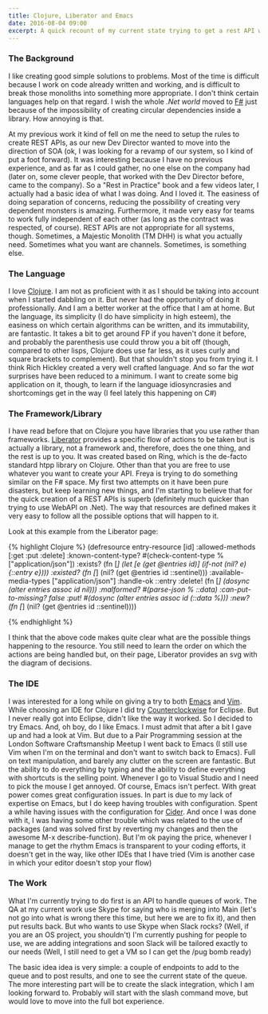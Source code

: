 ```yaml
---
title: Clojure, Liberator and Emacs
date: 2016-08-04 09:00
excerpt: A quick recount of my current state trying to get a rest API working using Liberator.
---
```


### The Background

I like creating good simple solutions to problems. Most of the time is difficult because I work on code already written and working, and is difficult to break those monoliths into something more appropriate. I don't think certain languages help on that regard. I wish the whole *.Net world* moved to [F#](http://fhsarp.org) just because of the impossibility of creating circular dependencies inside a library. How annoying is that.

At my previous work it kind of fell on me the need to setup the rules to create REST APIs, as our new Dev Director wanted to move into the direction of SOA (ok, I was looking for a revamp of our system, so I kind of put a foot forward). It was interesting because I have no previous experience, and as far as I could gather, no one else on the company had (later on, some clever people, that worked with the Dev Director before, came to the company). So a "Rest in Practice" book and a few videos later, I actually had a basic idea of what I was doing. And I loved it. The easiness of doing separation of concerns, reducing the possibility of creating very dependent monsters is amazing. Furthermore, it made very easy for teams to work fully independent of each other (as long as the contract was respected, of course). REST APIs are not appropriate for all systems, though. Sometimes, a Majestic Monolith (TM DHH) is what you actually need. Sometimes what you want are channels. Sometimes, is something else.

### The Language

I love [Clojure](http://clojure.org/). I am not as proficient with it as I should be taking into account when I started dabbling on it. But never had the opportunity of doing it professionally. And I am a better worker at the office that I am at home. But the language, its simplicity (I do have simplicity in high esteem), the easiness on which certain algorithms can be written, and its immutability, are fantastic. It takes a bit to get around FP if you haven't done it before, and probably the parenthesis use could throw you a bit off (though, compared to other lisps, Clojure does use far less, as it uses curly and square brackets to complement). But that shouldn't stop you from trying it. I think Rich Hickley created a very well crafted language. And so far the *wat* surprises have been reduced to a minimum. I want to create some big application on it, though, to learn if the language idiosyncrasies and shortcomings get in the way (I feel lately this happening on C#)

### The Framework/Library

I have read before that on Clojure you have libraries that you use rather than frameworks. [Liberator](http://clojure-liberator.github.io/liberator/) provides a specific flow of actions to be taken but is actually a library, not a framework and, therefore, does the one thing, and the rest is up to you. It was created based on Ring, which is the de-facto standard htpp library on Clojure. Other than that you are free to use whatever you want to create your API. Freya is trying to do something similar on the F# space. My first two attempts on it have been pure disasters, but keep learning new things, and I'm starting to believe that for the quick creation of a REST APIs is superb (definitely much quicker than trying to use WebAPI on .Net). The way that resources are defined makes it very easy to follow all the possible options that will happen to it.

Look at this example from the Liberator page:

{% highlight Clojure %}
(defresource entry-resource [id]
  :allowed-methods [:get :put :delete]
  :known-content-type? #(check-content-type % ["application/json"])
  :exists? (fn [_]
             (let [e (get @entries id)]
                    (if-not (nil? e)
                      {::entry e})))
  :existed? (fn [_] (nil? (get @entries id ::sentinel)))
  :available-media-types ["application/json"]
  :handle-ok ::entry
  :delete! (fn [_] (dosync (alter entries assoc id nil)))
  :malformed? #(parse-json % ::data)
  :can-put-to-missing? false
  :put! #(dosync (alter entries assoc id (::data %)))
  :new? (fn [_] (nil? (get @entries id ::sentinel))))
  
{% endhighlight %}

I think that the above code makes quite clear what are the possible things happening to the resource. You still need to learn the order on which the actions are being handled but, on their page, Liberator provides an svg with the diagram of decisions.

### The IDE

I was interested for a long while on giving a try to both [Emacs](https://www.gnu.org/software/emacs/) and [Vim](http://www.vim.org/). While choosing an IDE for Clojure I did try [Counterclockwise](http://doc.ccw-ide.org/) for Eclipse. But I never really got into Eclipse, didn't like the way it worked. So I decided to try Emacs. And, oh boy, do I like Emacs. I must admit that after a bit I gave up and had a look at Vim. But due to a Pair Programming session at the London Software Craftsmanship Meetup I went back to Emacs (I still use Vim when I'm on the terminal and don't want to switch back to Emacs). Full on text manipulation, and barely any clutter on the screen are fantastic. But the ability to do everything by typing and the ability to define everything with shortcuts is the selling point. Whenever I go to Visual Studio and I need to pick the mouse I get annoyed. Of course, Emacs isn't perfect. With great power comes great configuration issues. In part is due to my lack of expertise on Emacs, but I do keep having troubles with configuration. Spent a while having issues with the configuration for [Cider](https://cider.readthedocs.io/en/latest/). And once I was done with it, I was having some other trouble which was related to the use of packages (and was solved first by reverting my changes and then the awesome M-x describe-function). But I'm ok paying the price, whenever I manage to get the rhythm Emacs is transparent to your coding efforts, it doesn't get in the way, like other IDEs that I have tried (Vim is another case in which your editor doesn't stop your flow)


### The Work

What I'm currently trying to do first is an API to handle queues of work. The QA at my current work use Skype for saying who is merging into Main (let's not go into what is wrong there this time, but here we are to fix it), and then put results back. But who wants to use Skype when Slack rocks? (Well, if you are an OS project, you shouldn't) I'm currently pushing for people to use, we are adding integrations and soon Slack will be tailored exactly to our needs (Well, I still need to get a VM so I can get the /pug bomb ready)

The basic idea idea is very simple: a couple of endpoints to add to the queue and to post results, and one to see the current state of the queue. The more interesting part will be to create the slack integration, which I am looking forward to. Probably will start with the slash command move, but would love to move into the full bot experience.
